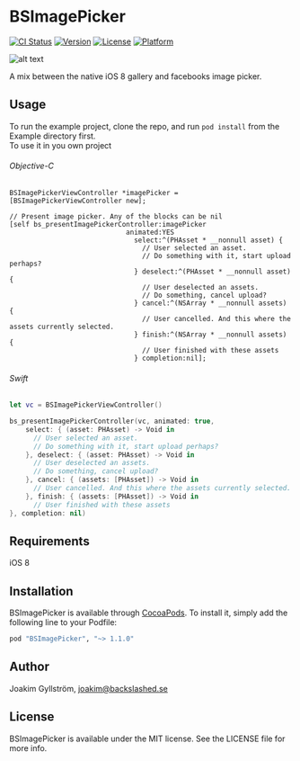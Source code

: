 # BSImagePicker
[![CI Status](http://img.shields.io/travis/mikaoj/BSImagePicker.svg?style=flat)](https://travis-ci.org/mikaoj/BSImagePicker)
[![Version](https://img.shields.io/cocoapods/v/BSImagePicker.svg?style=flat)](http://cocoapods.org/pods/BSImagePicker)
[![License](https://img.shields.io/cocoapods/l/BSImagePicker.svg?style=flat)](http://cocoapods.org/pods/BSImagePicker)
[![Platform](https://img.shields.io/cocoapods/p/BSImagePicker.svg?style=flat)](http://cocoapods.org/pods/BSImagePicker)

![alt text](Misc/Gif/demo.gif "Demo gif")

A mix between the native iOS 8 gallery and facebooks image picker.

## Usage

To run the example project, clone the repo, and run `pod install` from the Example directory first.<br />
To use it in you own project
###### Objective-C
```objc
BSImagePickerViewController *imagePicker = [BSImagePickerViewController new];

// Present image picker. Any of the blocks can be nil
[self bs_presentImagePickerController:imagePicker
                             animated:YES
                               select:^(PHAsset * __nonnull asset) {
                                 // User selected an asset.
                                 // Do something with it, start upload perhaps?
                               } deselect:^(PHAsset * __nonnull asset) {
                                 // User deselected an assets.
                                 // Do something, cancel upload?
                               } cancel:^(NSArray * __nonnull assets) {
                                 // User cancelled. And this where the assets currently selected.
                               } finish:^(NSArray * __nonnull assets) {
                                 // User finished with these assets
                               } completion:nil];
```
###### Swift
```swift
let vc = BSImagePickerViewController()

bs_presentImagePickerController(vc, animated: true,
    select: { (asset: PHAsset) -> Void in
      // User selected an asset.
      // Do something with it, start upload perhaps?
    }, deselect: { (asset: PHAsset) -> Void in
      // User deselected an assets.
      // Do something, cancel upload?
    }, cancel: { (assets: [PHAsset]) -> Void in
      // User cancelled. And this where the assets currently selected.
    }, finish: { (assets: [PHAsset]) -> Void in
      // User finished with these assets
}, completion: nil)
```

## Requirements

iOS 8

## Installation

BSImagePicker is available through [CocoaPods](http://cocoapods.org). To install
it, simply add the following line to your Podfile:

```ruby
pod "BSImagePicker", "~> 1.1.0"
```

## Author

Joakim Gyllström, joakim@backslashed.se

## License

BSImagePicker is available under the MIT license. See the LICENSE file for more info.
